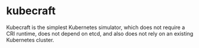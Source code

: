 # kubecraft
Kubecraft is the simplest Kubernetes simulator, which does not require a CRI runtime, does not depend on etcd, and also does not rely on an existing Kubernetes cluster.
